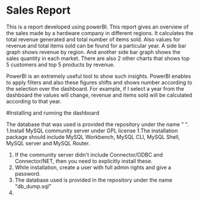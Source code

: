 # Sales Report
This is a report developed using powerBI. This report gives an overview of the sales made by a hardware company in different regions. It calculates the total revenue generated and total number of items sold. Also values for revenue and total items sold can be found for a particular year. A side bar graph shows revenue by region. And another side bar graph shows the sales quantity in each market. There are also 2 other charts that shows top 5 customers and top 5 products by revenue. 

PowerBI is an extremely useful tool to show such insights. PowerBI enables to apply filters and also these figures shifts and shows number according to the selection over the dashboard. For example, if I select a year from the dashboard the values will change, revenue and items sold will be calculated according to that year.

#Installing and running the dashboard

The database that was used is provided the repository under the name " ". 
1.Install MySQL community server under GPL license 
1.The installation package should include MySQL Workbench, MySQL CLI, MySQL Shell, MySQL server and MySQL Router.
1. If the community server didn't include Connector/ODBC and Connector/NET, then you need to explicitly install these. 
1. While installation, create a user with full admin rights and give a password.
1. The database used is provided in the repository under the name "db_dump.sql"
1.
